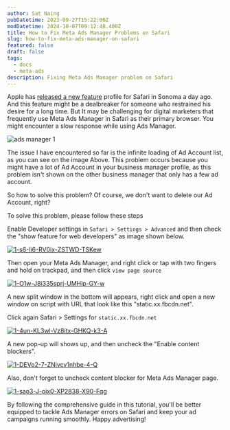 ```yaml
---
author: Sat Naing
pubDatetime: 2023-09-27T15:22:00Z
modDatetime: 2024-10-07T09:12:48.400Z
title: How to Fix Meta Ads Manager Problems on Safari
slug: how-to-fix-meta-ads-manager-on-safari
featured: false
draft: false
tags:
  - docs
  - meta-ads
description: Fixing Meta Ads Manager problem on Safari
---
```


Apple has [released a new feature](https://support.apple.com/en-us/HT213895) profile for Safari in Sonoma a day ago. And this feature might be a dealbreaker for someone who restrained his desire for a long time. But It may be challenging for digital marketers that frequently use Meta Ads Manager in Safari as their primary browser. You might encounter a slow response while using Ads Manager.

![ads manager 1](https://i.ibb.co.com/yXkWSC3/ads-manager-1.gif)

The issue I have encountered so far is the infinite loading of Ad Account list, as you can see on the image Above. This problem occurs because you might have a lot of Ad Account in your business manager profile, as this problem isn't shown on the other business manager that only has a few ad account.

So how to solve this problem? Of course, we don't want to delete our Ad Account, right?

To solve this problem, please follow these steps

Enable Developer settings in `Safari > Settings > Advanced` and then check the "show feature for web developers" as image shown below.

<a href="https://ibb.co.com/Dr9hpjB"><img src="https://i.ibb.co.com/phfcykH/1-s6-Ii6-RV0ix-ZSTWD-TSKew.png" alt="1-s6-Ii6-RV0ix-ZSTWD-TSKew" border="0"></a>

Then open your Meta Ads Manager, and right click or tap with two fingers and hold on trackpad, and then click `view page source`

<a href="https://ibb.co.com/R72fNMg"><img src="https://i.ibb.co.com/LvSmrq0/1-O1w-J8i335sprj-UMHlp-GY-w.png" alt="1-O1w-J8i335sprj-UMHlp-GY-w" border="0"></a>

A new split window in the bottom will appears, right click and open a new window on script with URL that look like this "static.xx.fbcdn.net".

Click again Safari > Settings for `static.xx.fbcdn.net`

<a href="https://ibb.co.com/vhZGrtJ"><img src="https://i.ibb.co.com/1M85pS9/1-4un-KL3wl-Vz8itx-GHKQ-k3-A.png" alt="1-4un-KL3wl-Vz8itx-GHKQ-k3-A" border="0"></a>

A new pop-up will shows up, and then uncheck the "Enable content blockers".

<a href="https://ibb.co.com/k1skVHp"><img src="https://i.ibb.co.com/5FgtXMd/1-DEVo2-7-ZNivcv1nhbe-4-Q.png" alt="1-DEVo2-7-ZNivcv1nhbe-4-Q" border="0"></a>

Also, don't forget to uncheck content blocker for Meta Ads Manager page.

<a href="https://ibb.co.com/DgQWF1X"><img src="https://i.ibb.co.com/rfH0hQP/1-sao3-J-oix0-XP2838-X90-Fqg.png" alt="1-sao3-J-oix0-XP2838-X90-Fqg" border="0"></a>

By following the comprehensive guide in this tutorial, you'll be better equipped to tackle Ads Manager errors on Safari and keep your ad campaigns running smoothly. Happy advertising!
